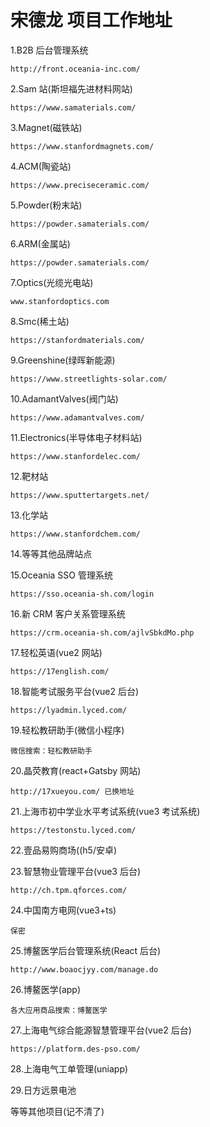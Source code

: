 # 宋德龙 项目工作地址

1.B2B 后台管理系统

```
http://front.oceania-inc.com/
```

2.Sam 站(斯坦福先进材料网站)

```
https://www.samaterials.com/
```

3.Magnet(磁铁站)

```
https://www.stanfordmagnets.com/
```

4.ACM(陶瓷站)

```
https://www.preciseceramic.com/
```

5.Powder(粉末站)

```
https://powder.samaterials.com/
```

6.ARM(金属站)

```
https://powder.samaterials.com/
```

7.Optics(光缆光电站)

```
www.stanfordoptics.com
```

8.Smc(稀土站)

```
https://stanfordmaterials.com/
```

9.Greenshine(绿晖新能源)

```
https://www.streetlights-solar.com/
```

10.AdamantValves(阀门站)

```
https://www.adamantvalves.com/
```

11.Electronics(半导体电子材料站)

```
https://www.stanfordelec.com/
```

12.靶材站

```
https://www.sputtertargets.net/
```

13.化学站

```
https://www.stanfordchem.com/
```

14.等等其他品牌站点

15.Oceania SSO 管理系统

```
https://sso.oceania-sh.com/login
```

16.新 CRM 客户关系管理系统

```
https://crm.oceania-sh.com/ajlvSbkdMo.php
```

17.轻松英语(vue2 网站)

```
https://17english.com/
```

18.智能考试服务平台(vue2 后台)

```
https://lyadmin.lyced.com/
```

19.轻松教研助手(微信小程序)

```
微信搜索：轻松教研助手
```

20.晶荧教育(react+Gatsby 网站)

```
http://17xueyou.com/ 已换地址
```

21.上海市初中学业水平考试系统(vue3 考试系统)

```
https://testonstu.lyced.com/
```

22.壹品易购商场(\(h5/安卓)

23.智慧物业管理平台(vue3 后台)

```
http://ch.tpm.qforces.com/
```

24.中国南方电网(vue3+ts)

```
保密
```

25.博鳌医学后台管理系统(React 后台)

```
http://www.boaocjyy.com/manage.do
```

26.博鳌医学(app)

```
各大应用商品搜索：博鳌医学
```

27.上海电气综合能源智慧管理平台(vue2 后台)

```
https://platform.des-pso.com/
```

28.上海电气工单管理(uniapp)

29.日方远景电池

等等其他项目(记不清了)
